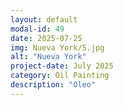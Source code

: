 ```yaml
---
layout: default
modal-id: 49
date: 2025-07-25
img: Nueva York/5.jpg
alt: "Nueva York"
project-date: July 2025
category: Oil Painting
description: "Oleo"
---
```

